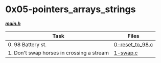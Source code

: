# 0x05-pointers_arrays_strings

***[main.h](./main.h)***

|Task|Files|
|----|-----|
|0. 98 Battery st.|[0-reset_to_98.c](./0-reset_to_98.c)|
|1. Don't swap horses in crossing a stream|[1-swap.c](./1-swap.c)|

